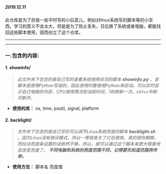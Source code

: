 ##### 2019.12.11
此仓库是为了存放一些平时写的小玩意儿，例如对linux系统写的脚本等的小东西。学习的意义不会太大，但是是为了防止丢失，日后换了系统或者电脑，都能找回这些脚本使用，因而创立了这个仓库。

----

----

### 一.包含的内容:
#### 1. showinfo/
> *此文件夹下包含的是自己写的查看系统使用状况的脚本* ***showinfo.py*** *，该脚本是使用Python写成的，因此使用时要使用Python来启动。可以实时显示自己电脑的内存、CPU使用情况和当前时间，1秒刷新一次。ctrl+c中断可断开。*

* **使用的库：** os, time, psutil, signal, platform

#### 2. backlight/
> *文件夹下包含的是自己写的可以调节Linux系统亮度的脚本* ***backlight.sh*** *。因为Linux没有夜间模式，所以一等宿舍关了灯后使用，真的很伤眼睛，而拉动亮度条设置的话依然不够，所以，就可以通过这个脚本来更大程度地去改变亮度了。* ***不同电脑和系统的亮度范围不同，记得要先知道范围再传参。***

* **使用方法：** 脚本名 亮度值